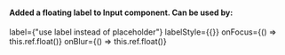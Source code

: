 #### Added a floating label to Input component. Can be used by:
label={"use label instead of placeholder"}
labelStyle={{}}
onFocus={() => this.ref.float()}
onBlur={() => this.ref.float()}
